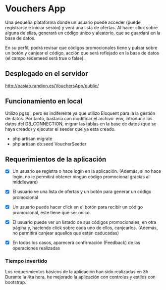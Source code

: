 # Vouchers App
Una pequeña plataforma donde un usuario puede acceder (puede registrarse e iniciar sesión) y verá una lista de ofertas.
Al hacer click sobre alguna de ellas, generará un código único y aleatorio, que se guardará en la base de datos. 

En su perfil, podrá revisar que códigos promocionales tiene y pulsar sobre un botón y canjear el código, 
acción que será reflejado en la base de datos (el campo redemeed será true o false).

## Desplegado en el servidor
http://oasiao.randion.es/VouchersApp/public/

## Funcionamiento en local
Utilizo pgsql, pero es indiferente ya que utilizo Eloquent para la la gestión de datos. Por tanto, bastaría con modificar el archivo 
.env, introducir los datos del DB_CONNECTION, migrar las tablas en la base de datos (que se haya creado) y ejecutar el seeder que ya esta creado.

- php artisan migrate
- php artisan db:seed VoucherSeeder

## Requerimientos de la aplicación
- [x] Un usuario se registra o hace login en la aplicación. (Además, si no hace login, no le permitirá obtener 
ningún código promocional gracias al middleware)
- [x] El usuario ve una lista de ofertas y un botón para generar un código promocional
- [x] Un usuario puede hacer click en el botón para recibir un código promocional, éste tiene que ser único.
- [x] El usuario puede ver un listado de sus códigos promocionales, en otra página y,
haciendo click sobre cada uno de ellos, canjearlos. (Además, no permitirá canjear aquellos que estén caducadas)
- [x] En todos los casos, aparecerá confirmación (Feedback) de las operaciones
realizadas


### Tiempo invertido
Los requerimientos básicos de la aplicación han sido realizadas en 3h. Durante la 4ta hora, he mejorado la aplicación con controles
y estilos con bootstrap. 

